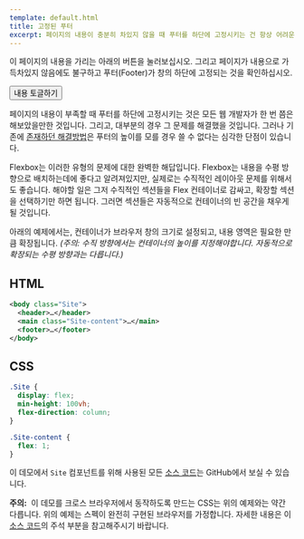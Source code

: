 ```yaml
---
template: default.html
title: 고정된 푸터
excerpt: 페이지의 내용이 충분히 차있지 않을 때 푸터를 하단에 고정시키는 건 항상 어려운 일이었습니다. 그리고 푸터의 높이를 알 수 없다면, 사실상 불가능합니다. 이젠 더 이상 불가능하지 않습니다.
---
```


<div class="Demo Demo--spaced">

이 페이지의 내용을 가리는 아래의 버튼을 눌러보십시오. 그리고 페이지가 내용으로 가득차있지 않음에도 불구하고 푸터(Footer)가 창의 하단에 고정되는 것을 확인하십시오.

<button id="collapse-trigger" class="Button"><span class="icon-refresh u-spaceRS"></span> 내용 토글하기</button>

</div>

<div id="collapsable-content">

페이지의 내용이 부족할 때 푸터를 하단에 고정시키는 것은 모든 웹 개발자가 한 번 쯤은 해보았을만한 것입니다. 그리고, 대부분의 경우 그 문제를 해결했을 것입니다. 그러나 기존에 [존재하던 해결방법](http://ryanfait.com/resources/footer-stick-to-bottom-of-page/)은 푸터의 높이를 모를 경우 쓸 수 없다는 심각한 단점이 있습니다.

Flexbox는 이러한 유형의 문제에 대한 완벽한 해답입니다. Flexbox는 내용을 수평 방향으로 배치하는데에 좋다고 알려져있지만, 실제로는 수직적인 레이아웃 문제를 위해서도 좋습니다. 해야할 일은 그저 수직적인 섹션들을 Flex 컨테이너로 감싸고, 확장할 섹션을 선택하기만 하면 됩니다. 그러면 섹션들은 자동적으로 컨테이너의 빈 공간을 채우게 될 것입니다.

아래의 예제에서는, 컨테이너가 브라우저 창의 크기로 설정되고, 내용 영역은 필요한 만큼 확장됩니다. *(주의: 수직 방향에서는 컨테이너의 높이를 지정해야합니다. 자동적으로 확장되는 수평 방향과는 다릅니다.)*

## HTML

```xml
<body class="Site">
  <header>…</header>
  <main class="Site-content">…</main>
  <footer>…</footer>
</body>
```

## CSS

```css
.Site {
  display: flex;
  min-height: 100vh;
  flex-direction: column;
}

.Site-content {
  flex: 1;
}
```

이 데모에서 `Site` 컴포넌트를 위해 사용된 모든 [소스 코드](https://github.com/philipwalton/solved-by-flexbox/blob/master/assets/css/components/site.css)는 GitHub에서 보실 수 있습니다.

<aside class="Notice"><strong>주의:</strong>&nbsp; 이 데모를 크로스 브라우저에서 동작하도록 만드는 CSS는 위의 예제와는 약간 다릅니다. 위의 예제는 스펙이 완전히 구현된 브라우저를 가정합니다. 자세한 내용은 이 <a href="https://github.com/philipwalton/solved-by-flexbox/blob/master/assets/css/components/site.css">소스 코드</a>의 주석 부분을 참고해주시기 바랍니다.</aside>

</div>

<script class="js-allow-before-footer">
  (function() {
    var collapseTrigger = document.getElementById("collapse-trigger");
    var collapseableContent = document.getElementById("collapsable-content");
    var isCollapsed = false;
    collapseTrigger.addEventListener("click", function() {
      if (isCollapsed) {
        collapseableContent.classList.remove("u-hidden");
      } else {
        collapseableContent.classList.add("u-hidden");
      }
      isCollapsed = !isCollapsed;
    }, false);
  }());
</script>
